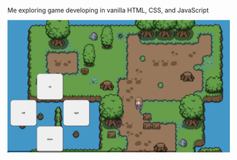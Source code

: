 Me exploring game developing in vanilla HTML, CSS, and JavaScript

<img src="./screenshot.png" alt="screenshot" width="500"/>
